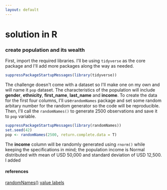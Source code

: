 ```yaml
---
layout: default
---
```


# solution in R

### create population and its wealth

First, import the required libraries. I'll be using `tidyverse` as the core package and I'll add more packages along the way as needed.

```r
suppressPackageStartupMessages(library(tidyverse))
```

The challenge doesn't come with a dataset so I'll make one on my own and will name it `pop` dataset. The characteristics of the population will include **gender**, **ethnicity**, **first_name**, **last_name** and **income**. To create the data for the first four columns, I'll use`randomNames` package and set some random arbitary number for the random generator so the code will be reproducible. Then, I'll call the `randomNames()` to generate 2500 observations and save it to `pop` variable.

```r
suppressPackageStartupMessages(library(randomNames))
set.seed(42)
pop <- randomNames(2500, return.complete.data = T)
```

The **income** column will be randomly generated using `rnorm()` while keeping the specifications in mind; the population income is Normal distributed with mean of USD 50,000 and standard deviation of USD 12,500. I added 



#### references

[randomNames()](https://cran.r-project.org/web/packages/randomNames/randomNames.pdf)
[value labels](https://www.statmethods.net/input/valuelabels.html)
